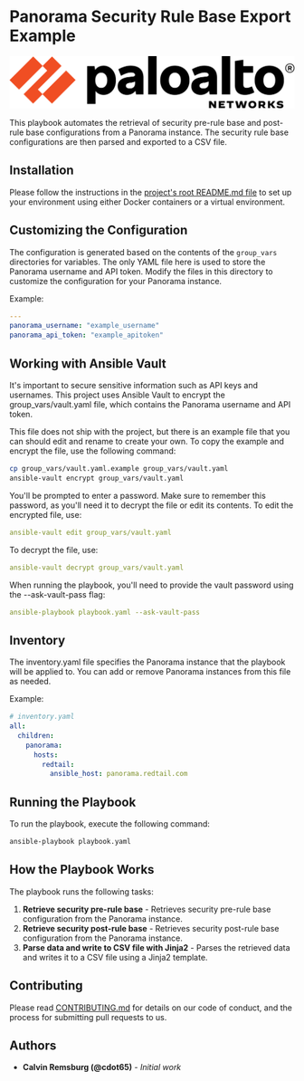 # Panorama Security Rule Base Export Example

![Palo Alto Networks](../../../images/paloaltonetworks_logo.png)

This playbook automates the retrieval of security pre-rule base and post-rule base configurations from a Panorama instance. The security rule base configurations are then parsed and exported to a CSV file.

## Installation

Please follow the instructions in the [project's root README.md file](../../../README.md) to set up your environment using either Docker containers or a virtual environment.

## Customizing the Configuration

The configuration is generated based on the contents of the `group_vars` directories for variables. The only YAML file here is used to store the Panorama username and API token. Modify the files in this directory to customize the configuration for your Panorama instance.

Example:

```yaml
---
panorama_username: "example_username"
panorama_api_token: "example_apitoken"
```

## Working with Ansible Vault

It's important to secure sensitive information such as API keys and usernames. This project uses Ansible Vault to encrypt the group_vars/vault.yaml file, which contains the Panorama username and API token.

This file does not ship with the project, but there is an example file that you can should edit and rename to create your own. To copy the example and encrypt the file, use the following command:

```bash
cp group_vars/vault.yaml.example group_vars/vault.yaml
ansible-vault encrypt group_vars/vault.yaml
```

You'll be prompted to enter a password. Make sure to remember this password, as you'll need it to decrypt the file or edit its contents. To edit the encrypted file, use:

```yaml
ansible-vault edit group_vars/vault.yaml
```

To decrypt the file, use:

```yaml
ansible-vault decrypt group_vars/vault.yaml
```

When running the playbook, you'll need to provide the vault password using the --ask-vault-pass flag:

```yaml
ansible-playbook playbook.yaml --ask-vault-pass
```

## Inventory

The inventory.yaml file specifies the Panorama instance that the playbook will be applied to. You can add or remove Panorama instances from this file as needed.

Example:

```yaml
# inventory.yaml
all:
  children:
    panorama:
      hosts:
        redtail:
          ansible_host: panorama.redtail.com
```

## Running the Playbook

To run the playbook, execute the following command:

```bash
ansible-playbook playbook.yaml
```

## How the Playbook Works

The playbook runs the following tasks:

1. **Retrieve security pre-rule base** - Retrieves security pre-rule base configuration from the Panorama instance.
2. **Retrieve security post-rule base** - Retrieves security post-rule base configuration from the Panorama instance.
3. **Parse data and write to CSV file with Jinja2** - Parses the retrieved data and writes it to a CSV file using a Jinja2 template.

## Contributing

Please read [CONTRIBUTING.md](../../../CONTRIBUTING.md) for details on our code of conduct, and the process for submitting pull requests to us.

## Authors

- **Calvin Remsburg (@cdot65)** - _Initial work_
